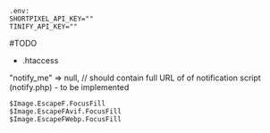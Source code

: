 ```
.env:
SHORTPIXEL_API_KEY=""
TINIFY_API_KEY=""
```
#TODO
  - .htaccess


"notify_me" => null, // should contain full URL of of notification script (notify.php) - to be implemented

```
$Image.EscapeF.FocusFill
$Image.EscapeFAvif.FocusFill
$Image.EscapeFWebp.FocusFill
```
